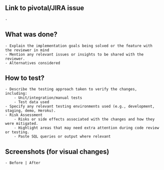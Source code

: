 ## Link to pivotal/JIRA issue
    -
## What was done?
    - Explain the implementation goals being solved or the feature with the reviewer in mind
    - Mention any relevant issues or insights to be shared with the reviewer.
    - Alternatives considered
## How to test?
    - Describe the testing approach taken to verify the changes, including:
        - Unit/integration/manual tests
        - Test data used
    - Specify any relevant testing environments used (e.g., development, staging, demo, Heroku).
    - Risk Assessment
        - Risks or side effects associated with the changes and how they were mitigated.
        - Highlight areas that may need extra attention during code review or testing.
        - Paste SQL queries or output where relevant
## Screenshots (for visual changes)
    - Before | After 
